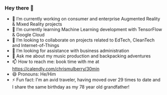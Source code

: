 ### Hey there 👋

- 🔭 I’m currently working on consumer and enterprise Augmented Reality & Mixed Reality projects
- 🌱 I’m currently learning Machine Learning development with TensorFlow & Google Cloud
- 👯 I’m looking to collaborate on projects related to EdTech, CleanTech and Internet-of-Things
- 🤔 I’m looking for assistance with business administration 
- 💬 Ask me about my music production and backpacking adventures 
- 📫 How to reach me: book time with me at https://calendly.com/chrismulberry/30min
- 😄 Pronouns: He/Him
- ⚡ Fun fact: I'm an avid traveler, having moved over 29 times to date and I share the same birthday as my 78 year old grandfather!
